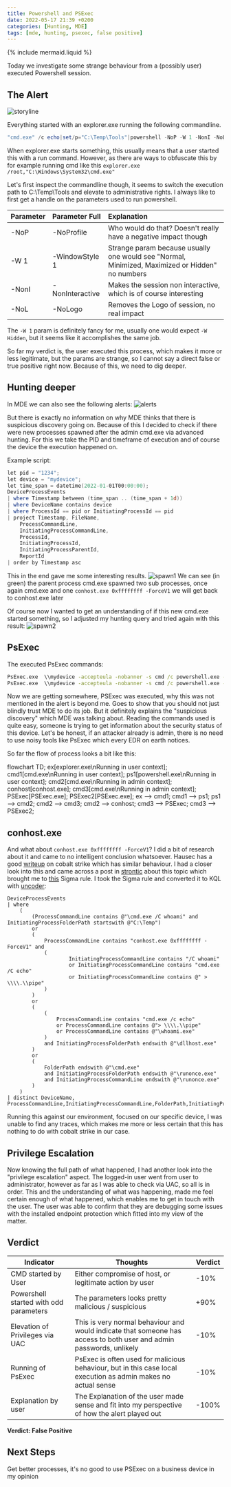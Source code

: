 ```yaml
---
title: Powershell and PSExec
date: 2022-05-17 21:39 +0200
categories: [Hunting, MDE]
tags: [mde, hunting, psexec, false positive]
---
```

{% include mermaid.liquid %}

Today we investigate some strange behaviour from a (possibly user) executed Powershell session.

## The Alert

![storyline](/assets/img/posts/2022-05-17/storyline_start.jpg)

Everything started with an explorer.exe running the following commandline.

```powershell
"cmd.exe" /c echo|set/p="C:\Temp\Tools"|powershell -NoP -W 1 -NonI -NoL "SaPs 'cmd' -Args '/c """cd /d',$([char]34+$Input+[char]34),'^&^& start /b cmd.exe"""' -Verb RunAs"
```

When explorer.exe starts something, this usually means that a user started this with a run command.
However, as there are ways to obfuscate this by for example running cmd like
this ```explorer.exe /root,"C:\Windows\System32\cmd.exe"```

Let's first inspect the commandline though, it seems to switch the execution path to C:\Temp\Tools and elevate to
administrative rights.
I always like to first get a handle on the parameters used to run powershell.

| Parameter | Parameter Full  | Explanation                                                                                     |
|:----------|:----------------|:------------------------------------------------------------------------------------------------|
| -NoP      | -NoProfile      | Who would do that? Doesn't really have a negative impact though                                 |
| -W 1      | -WindowStyle 1  | Strange param because usually one would see "Normal, Minimized, Maximized or Hidden" no numbers |
| -NonI     | -NonInteractive | Makes the session non interactive, which is of course interesting                               |
| -NoL      | -NoLogo         | Removes the Logo of session, no real impact                                                     |

The ```-W 1``` param is definitely fancy for me, usually one would expect ```-W Hidden```, but it seems like it
accomplishes the same job.

So far my verdict is, the user executed this process, which makes it more or less legitimate, but the params are
strange, so I cannot say a direct false or true positive right now.
Because of this, we need to dig deeper.

## Hunting deeper

In MDE we can also see the following alerts:
![alerts](/assets/img/posts/2022-05-17/alerts.jpg)

But there is exactly no information on why MDE thinks that there is suspicious discovery going on.
Because of this I decided to check if there were new processes spawned after the admin cmd.exe via advanced hunting.
For this we take the PID and timeframe of execution and of course the device the execution happened on.

Example script:

```powershell
let pid = "1234";
let device = "mydevice";
let time_span = datetime(2022-01-01T00:00:00);
DeviceProcessEvents
| where Timestamp between (time_span .. (time_span + 1d))
| where DeviceName contains device
| where ProcessId == pid or InitiatingProcessId == pid
| project Timestamp, FileName,
    ProcessCommandLine,
    InitiatingProcessCommandLine,
    ProcessId,
    InitiatingProcessId,
    InitiatingProcessParentId,
    ReportId
| order by Timestamp asc
```

This in the end gave me some interesting results.
![spawn1](/assets/img/posts/2022-05-17/spawn1.jpg)
We can see (in green) the parent process cmd.exe spawned two sub processes, once again cmd.exe and one
```conhost.exe 0xffffffff -ForceV1``` we will get back to conhost.exe later

Of course now I wanted to get an understanding of if this new cmd.exe started something, so I adjusted my hunting query
and tried again with this result:
![spawn2](/assets/img/posts/2022-05-17/spawn2.jpg)

## PsExec

The executed PsExec commands:

```cmd
PsExec.exe  \\mydevice -accepteula -nobanner -s cmd /c powershell.exe -noninteractive -command "&{Get-MPComputerStatus | Select-Object -Property AntispywareEnabled, AntivirusEnabled, OnAccessProtectionEnabled, RealTimeProtectionEnabled}"
PsExec.exe  \\mydevice -accepteula -nobanner -s cmd /c powershell.exe -noninteractive -command "&{Get-MPComputerStatus | Select-Object -Property AMServiceEnabled, AntispywareEnabled, AntispywareSignatureLastUpdated, AntivirusEnabled, AntivirusSignatureLastUpdated, BehaviorMonitorEnabled, IoavProtectionEnabled, NISEnabled, NISSignatureLastUpdated, OnAccessProtectionEnabled, RealTimeProtectionEnabled, TamperProtectionSource}"
```

Now we are getting somewhere, PSExec was executed, why this was not mentioned in the alert is beyond me. Goes to show
that you should not just blindly trust MDE to do its job.
But it definitely explains the "suspicious discovery" which MDE was talking about.
Reading the commands used is quite easy, someone is trying to get information about the security status of this device.
Let's be honest, if an attacker already is admin, there is no need to use noisy tools like PsExec which every EDR on
earth notices.

So far the flow of process looks a bit like this:

<div class="mermaid">
flowchart TD;
    ex[explorer.exe\nRunning in user context];
    cmd1[cmd.exe\nRunning in user context];
    ps1[powershell.exe\nRunning in user context];
    cmd2[cmd.exe\nRunning in admin context];
    conhost[conhost.exe];
    cmd3[cmd.exe\nRunning in admin context];
    PSExec[PSExec.exe];
    PSExec2[PSExec.exe];
    ex --> cmd1;
    cmd1 --> ps1;
    ps1 --> cmd2;
    cmd2 --> cmd3;
    cmd2 --> conhost;
    cmd3 --> PSExec;
    cmd3 --> PSExec2;
</div>

## conhost.exe

And what about ```conhost.exe 0xffffffff -ForceV1```?
I did a bit of research about it and came to no intelligent conclusion whatsoever.
Hausec has a good [writeup](https://hausec.com/2021/07/26/cobalt-strike-and-tradecraft/) on cobalt strike which has
similar behaviour. I had a closer look into this and came across a post in
[strontic](https://strontic.github.io/xcyclopedia/library/conhost.exe-B577C5F724544F0C677F9C51D9B7B481.html) about this
topic which brought me to
[this](https://github.com/SigmaHQ/sigma/blob/master/rules/windows/process_creation/proc_creation_win_cobaltstrike_process_patterns.yml)
Sigma rule.
I took the Sigma rule and converted it to KQL with [uncoder](https://uncoder.io/):

```
DeviceProcessEvents
| where
    (
        (ProcessCommandLine contains @"\cmd.exe /C whoami" and InitiatingProcessFolderPath startswith @"C:\Temp")
        or
        (
            ProcessCommandLine contains "conhost.exe 0xffffffff -ForceV1" and
            (
                    InitiatingProcessCommandLine contains "/C whoami"
                    or InitiatingProcessCommandLine contains "cmd.exe /C echo"
                    or InitiatingProcessCommandLine contains @" > \\\\.\\pipe"
            )
        )
        or
        (
            (
                ProcessCommandLine contains "cmd.exe /c echo"
                or ProcessCommandLine contains @"> \\\\.\\pipe"
                or ProcessCommandLine contains @"\whoami.exe"
            )
            and InitiatingProcessFolderPath endswith @"\dllhost.exe"
        )
        or
        (
            FolderPath endswith @"\cmd.exe"
            and InitiatingProcessFolderPath endswith @"\runonce.exe"
            and InitiatingProcessCommandLine endswith @"\runonce.exe"
        )
    )
| distinct DeviceName, ProcessCommandLine,InitiatingProcessCommandLine,FolderPath,InitiatingProcessFolderPath
```

Running this against our environment, focused on our specific device, I was unable to find any traces, which makes me
more or less certain that this has nothing to do with cobalt strike in our case.

## Privilege Escalation

Now knowing the full path of what happened, I had another look into the "privilege escalation" aspect.
The logged-in user went from user to administrator, however as far as I was able to check via UAC, so all is in order.
This and the understanding of what was happening, made me feel certain enough of what happened, which enables me to get
in touch with the user.
The user was able to confirm that they are debugging some issues with the installed endpoint protection which fitted
into my view of the matter.

## Verdict

| Indicator                              | Thoughts                                                                                                            | Verdict |
|----------------------------------------|---------------------------------------------------------------------------------------------------------------------|---------|
| CMD started by User                    | Either compromise of host, or legitimate action by user                                                             | -10%    |
| Powershell started with odd parameters | The parameters looks pretty malicious / suspicious                                                                  | +90%    |
| Elevation of Privileges via UAC        | This is very normal behaviour and would indicate that someone has access to both user and admin passwords, unlikely | -10%    |
| Running of PsExec                      | PsExec is often used for malicious behaviour, but in this case local execution as admin makes no actual sense       | -10%    |
| Explanation by user                    | The Explanation of the user made sense and fit into my perspective of how the alert played out                      | -100%   |

**Verdict: False Positive**

## Next Steps

Get better processes, it's no good to use PSExec on a business device in my opinion
